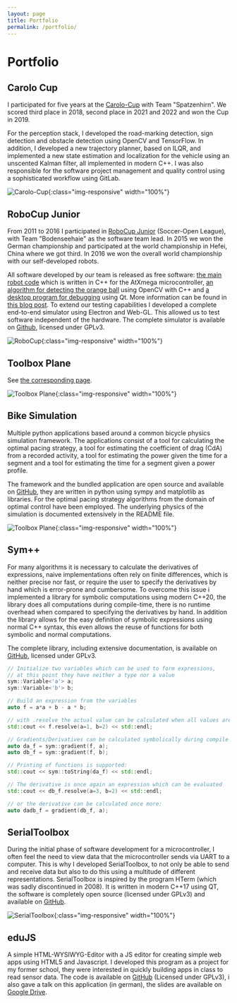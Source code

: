 ```yaml
---
layout: page
title: Portfolio 
permalink: /portfolio/
---
```

# Portfolio
## Carolo Cup
I participated for five years at the [Carolo-Cup](https://wiki.ifr.ing.tu-bs.de/carolocup/en/carolo-cup) with Team "Spatzenhirn".
We scored third place in 2018, second place in 2021 and 2022 and won the Cup in 2019.

For the perception stack, I developed the road-marking detection, sign detection and obstacle detection using OpenCV and TensorFlow. In addition, I developed a new trajectory planner, based on ILQR, and implemented a new state estimation and 
localization for the vehicle using an unscented Kalman filter, all implemented in modern C++.
I was also responsible for the software project management and quality control using a sophisticated workflow using
GitLab.

![Carolo-Cup](../assets/img/carolo.jpg "Carolo-Cup"){:class="img-responsive" width="100%"}

## RoboCup Junior
From 2011 to 2016 I participated in [RoboCup Junior](https://junior.robocup.org/about/) (Soccer-Open League), with Team "Bodenseehaie" as the software team lead.
In 2015 we won the German championship and participated at the world championship in Hefei, China where we got third. 
In 2016 we won the overall world championship with our self-developed robots.

All software developed by our team is released as free software: 
[the main robot code](https://github.com/aul12/RobotDebug) which is written in C++ for the AtXmega microcontroller, 
[an algorithm for detecting the orange ball](https://github.com/aul12/ROBOT) using OpenCV with C++ and 
[a desktop program for debugging](https://github.com/aul12/RobotDebug) using Qt. 
More information can be found in [this blog post](http://aul12.me/robocup/2019/09/13/robocup-foss.html).
To extend our testing capabilities I developed a complete end-to-end simulator using Electron and Web-GL. 
This allowed us to test software independent of the hardware. 
The complete simulator is available on [Github](https://github.com/aul12/RoboCup-Simulation), licensed under GPLv3.

![RoboCup](../assets/img/robocup.jpg "RoboCup"){:class="img-responsive" width="100%"}

## Toolbox Plane
See [the corresponding page](/tbplane).

![Toolbox Plane](../assets/img/tbplane_programming.jpg "Toolbox Plane"){:class="img-responsive" width="100%"}

## Bike Simulation
Multiple python applications based around a common bicycle physics simulation framework.
The applications consist of a tool for calculating the optimal pacing strategy, a tool for estimating
the coefficient of drag (CdA) from a recorded activity, a tool for estimating the power given the time for
a segment and a tool for estimating the time for a segment given a power profile.

The framework and the bundled application are open source and available on [GitHub](https://github.com/aul12/BikeSimulation),
they are written in python using sympy and matplotlib as libraries.
For the optimal pacing strategy algorithms from the domain of optimal control have been employed.
The underlying physics of the simulation is documented extensively in the README file.

![Toolbox Plane](../assets/img/bike_simulation.png "Toolbox Plane"){:class="img-responsive" width="100%"}

## Sym++
For many algorithms it is necessary to calculate the derivatives of expressions, naive implementations often rely on finite differences,
which is neither precise nor fast, or require the user to specify the derivatives by hand which is error-prone and cumbersome.
To overcome this issue i implemented a library for symbolic computations using modern C++20, the library does all computations
during compile-time, there is no runtime overhead when compared to specifying the derivatives by hand. In addition the library allows
for the easy definition of symbolic expressions using normal C++ syntax, this even allows the reuse of functions for both symbolic and
normal computations.

The complete library, including extensive documentation, is available on [GitHub](https://github.com/aul12/Sym), licensed
under GPLv3.

```c++
// Initialize two variables which can be used to form expressions,
// at this point they have neither a type nor a value
sym::Variable<'a'> a;
sym::Variable<'b'> b;

// Build an expression from the variables
auto f = a*a + b - a * b;

// with .resolve the actual value can be calculated when all values are given
std::cout << f.resolve(a=1, b=2) << std::endl;

// Gradients/Derivatives can be calculated symbolically during compile time:
auto da_f = sym::gradient(f, a);
auto db_f = sym::gradient(f, b);

// Printing of functions is supported:
std::cout << sym::toString(da_f) << std::endl;

// The derivative is once again an expression which can be evaluated
std::cout << db_f.resolve(a=3, b=2) << std::endl;

// or the derivative can be calculated once more:
auto dadb_f = gradient(db_f, a);
```


## SerialToolbox
During the initial phase of software development for a microcontroller, I often feel the need to view data that the microcontroller sends via UART to a computer. 
This is why I developed SerialToolbox, to not only be able to send and receive data but also to do this using a multitude of different representations.
SerialToolbox is inspired by the program HTerm (which was sadly discontinued in 2008). It is written in modern C++17 using QT, the software is completely open source (licensed under GPLv3) and available on [GitHub](https://github.com/aul12/SerialToolbox).

![SerialToolbox](../assets/img/SerialToolbox.png "SerialToolbox"){:class="img-responsive" width="100%"}

## eduJS
A simple HTML-WYSIWYG-Editor with a JS editor for creating simple web apps using HTML5 and Javascript. I developed this program as a project for my former school, they were interested in quickly building apps in class to read sensor data. 
The code is available on [GitHub](https://github.com/aul12/eduJS) (Licensed under GPLv3), i also gave a talk on this application (in german), the slides are available on [Google
Drive](https://docs.google.com/presentation/d/16bmZYIa_k7B3Fv3K5naTQL9vzd_MBaoVq_4Ty2uxOfY/edit?usp=sharing).
